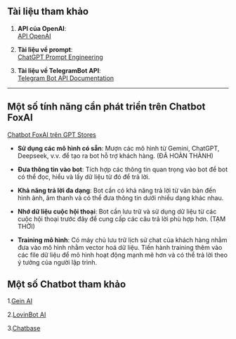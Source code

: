 ## Tài liệu tham khảo

1. **API của OpenAI**:  
   [API OpenAI](https://platform.openai.com/docs/api-reference/chat/create)

2. **Tài liệu về prompt**:  
   [ChatGPT Prompt Engineering](https://learn.deeplearning.ai/courses/chatgpt-prompt-eng/lesson/jtmdv/chatbot)

3. **Tài liệu về TelegramBot API**:  
   [Telegram Bot API Documentation](https://github.com/eternnoir/pyTelegramBotAPI)

---

## Một số tính năng cần phát triển trên Chatbot FoxAI

[Chatbot FoxAI trên GPT Stores](https://chatgpt.com/g/g-6780c0bb3d4481919022c62333bb8046-foxai-chat)

- **Sử dụng các mô hình có sẵn**: Mượn các mô hình từ Gemini, ChatGPT, Deepseek, v.v. để tạo ra bot hỗ trợ khách hàng. (ĐÃ HOÀN THÀNH)
  
- **Đưa thông tin vào bot**: Tích hợp các thông tin quan trọng vào bot để bot có thể đọc, hiểu và lấy dữ liệu từ đó để trả lời.

- **Khả năng trả lời đa dạng**: Bot cần có khả năng trả lời từ văn bản đến hình ảnh, âm thanh và có thể đưa thông tin dưới nhiều dạng khác nhau.

- **Nhớ dữ liệu cuộc hội thoại**: Bot cần lưu trữ và sử dụng dữ liệu từ các cuộc hội thoại trước đây để cung cấp các câu trả lời phù hợp hơn. (TẠM THỜI)

- **Training mô hình**: Có máy chủ lưu trữ lịch sử chat của khách hàng nhằm đưa vào mô hình nhằm vector hoá dữ liệu. Tiến hành training thêm vào các file dữ liệu để mô hình hoạt động mạnh mẽ hơn và có thể trả lời theo ý tưởng của người lập trình.

## Một số Chatbot tham khảo

1.[Gein AI](https://app.gein.ai/)

2.[LovinBot AI](https://app.lovinbot.ai/)

3.[Chatbase](https://www.chatbase.co/)
